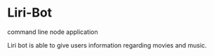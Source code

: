 # Liri-Bot
command line node application

Liri bot is able to give users information regarding movies and music.
